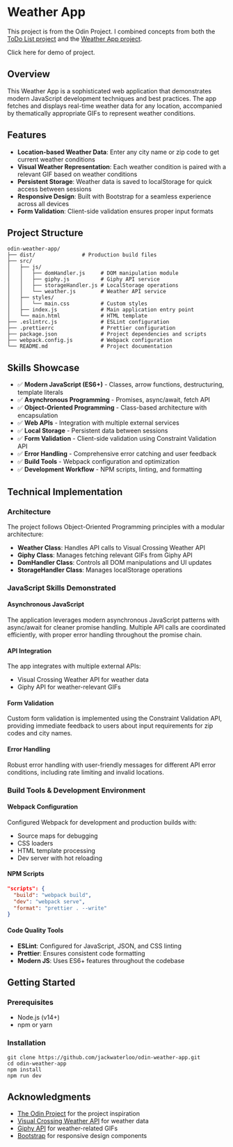 # Weather App

This project is from the Odin Project. I combined concepts from both the [ToDo List project](https://www.theodinproject.com/lessons/node-path-javascript-todo-list) and the [Weather App project](https://www.theodinproject.com/lessons/node-path-javascript-weather-app).

Click here for demo of project.

## Overview
This Weather App is a sophisticated web application that demonstrates modern JavaScript development techniques and best practices. The app fetches and displays real-time weather data for any location, accompanied by thematically appropriate GIFs to represent weather conditions.

## Features
- **Location-based Weather Data**: Enter any city name or zip code to get current weather conditions
- **Visual Weather Representation**: Each weather condition is paired with a relevant GIF based on weather conditions
- **Persistent Storage**: Weather data is saved to localStorage for quick access between sessions
- **Responsive Design**: Built with Bootstrap for a seamless experience across all devices
- **Form Validation**: Client-side validation ensures proper input formats

## Project Structure
```
odin-weather-app/
├── dist/               # Production build files
├── src/
│   ├── js/
│   │   ├── domHandler.js     # DOM manipulation module
│   │   ├── giphy.js          # Giphy API service
│   │   ├── storageHandler.js # LocalStorage operations
│   │   └── weather.js        # Weather API service
│   ├── styles/
│   │   └── main.css          # Custom styles
│   ├── index.js              # Main application entry point
│   └── main.html             # HTML template
├── .eslintrc.js              # ESLint configuration
├── .prettierrc               # Prettier configuration
├── package.json              # Project dependencies and scripts
├── webpack.config.js         # Webpack configuration
└── README.md                 # Project documentation
```

## Skills Showcase
- ✅ **Modern JavaScript (ES6+)** - Classes, arrow functions, destructuring, template literals
- ✅ **Asynchronous Programming** - Promises, async/await, fetch API
- ✅ **Object-Oriented Programming** - Class-based architecture with encapsulation
- ✅ **Web APIs** - Integration with multiple external services
- ✅ **Local Storage** - Persistent data between sessions
- ✅ **Form Validation** - Client-side validation using Constraint Validation API
- ✅ **Error Handling** - Comprehensive error catching and user feedback
- ✅ **Build Tools** - Webpack configuration and optimization
- ✅ **Development Workflow** - NPM scripts, linting, and formatting

## Technical Implementation

### Architecture
The project follows Object-Oriented Programming principles with a modular architecture:
- **Weather Class**: Handles API calls to Visual Crossing Weather API
- **Giphy Class**: Manages fetching relevant GIFs from Giphy API
- **DomHandler Class**: Controls all DOM manipulations and UI updates
- **StorageHandler Class**: Manages localStorage operations

### JavaScript Skills Demonstrated

#### Asynchronous JavaScript
The application leverages modern asynchronous JavaScript patterns with async/await for cleaner promise handling. Multiple API calls are coordinated efficiently, with proper error handling throughout the promise chain.

#### API Integration
The app integrates with multiple external APIs:
- Visual Crossing Weather API for weather data
- Giphy API for weather-relevant GIFs

#### Form Validation
Custom form validation is implemented using the Constraint Validation API, providing immediate feedback to users about input requirements for zip codes and city names.

#### Error Handling
Robust error handling with user-friendly messages for different API error conditions, including rate limiting and invalid locations.

### Build Tools & Development Environment

#### Webpack Configuration
Configured Webpack for development and production builds with:
- Source maps for debugging
- CSS loaders
- HTML template processing
- Dev server with hot reloading

#### NPM Scripts
```json
"scripts": {
  "build": "webpack build",
  "dev": "webpack serve",
  "format": "prettier . --write"
}
```

#### Code Quality Tools
- **ESLint**: Configured for JavaScript, JSON, and CSS linting
- **Prettier**: Ensures consistent code formatting
- **Modern JS**: Uses ES6+ features throughout the codebase

## Getting Started

### Prerequisites
- Node.js (v14+)
- npm or yarn

### Installation
```
git clone https://github.com/jackwaterloo/odin-weather-app.git
cd odin-weather-app
npm install
npm run dev
```

## Acknowledgments
- [The Odin Project](https://www.theodinproject.com/) for the project inspiration
- [Visual Crossing Weather API](https://www.visualcrossing.com/) for weather data
- [Giphy API](https://developers.giphy.com/) for weather-related GIFs
- [Bootstrap](https://getbootstrap.com/) for responsive design components
